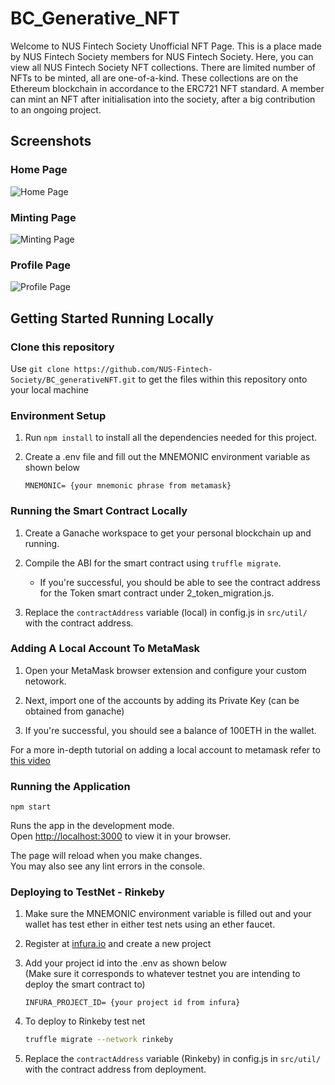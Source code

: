 # BC_Generative_NFT

Welcome to NUS Fintech Society Unofficial NFT Page. This is a place made by NUS Fintech Society members for NUS Fintech Society. Here, you can view all NUS Fintech Society NFT collections. There are limited number of NFTs to be minted, all are one-of-a-kind. These collections are on the Ethereum blockchain in accordance to the ERC721 NFT standard. A member can mint an NFT after initialisation into the society, after a big contribution to an ongoing project.

## Screenshots

### Home Page

![Home Page](https://gateway.pinata.cloud/ipfs/QmNzoDP75MAja3yU3tJU8XrSoPFPnsCq2n7HbCWbfy5AVP)

### Minting Page

![Minting Page](https://gateway.pinata.cloud/ipfs/QmNP55vADYebXNbVr4i88GahPhCFkwQuR8juQo727mJ2mY)

### Profile Page

![Profile Page](https://gateway.pinata.cloud/ipfs/QmVF5g9EDVtz1Rs6tMRvtTXevN8RdEbsKUoH3zBmftFMbi)

## Getting Started Running Locally

### Clone this repository

Use `git clone https://github.com/NUS-Fintech-Society/BC_generativeNFT.git` to get the files within this repository onto your local machine

### Environment Setup

1. Run `npm install` to install all the dependencies needed for this project.  

2. Create a .env file and fill out the MNEMONIC environment variable as shown below

    ```.env
    MNEMONIC= {your mnemonic phrase from metamask}
    ```

### Running the Smart Contract Locally

1. Create a Ganache workspace to get your personal blockchain up and running.

2. Compile the ABI for the smart contract using `truffle migrate`.  

    - If you're successful, you should be able to see the contract address for the Token smart contract under 2_token_migration.js.  

3. Replace the `contractAddress` variable (local) in config.js in `src/util/` with the contract address.

### Adding A Local Account To MetaMask

1. Open your MetaMask browser extension and configure your custom netowork.

2. Next, import one of the accounts by adding its Private Key (can be obtained from ganache)

3. If you're successful, you should see a balance of 100ETH in the wallet.

For a more in-depth tutorial on adding a local account to metamask refer to [this video](https://www.youtube.com/watch?v=nUEBAS5r4Og)

### Running the Application

`npm start`

Runs the app in the development mode.\
Open [http://localhost:3000](http://localhost:3000) to view it in your browser.

The page will reload when you make changes.\
You may also see any lint errors in the console.

### Deploying to TestNet - Rinkeby

1. Make sure the MNEMONIC environment variable is filled out and your wallet has test ether in either test nets using an ether faucet.

2. Register at [infura.io](https://infura.io/) and create a new project

3. Add your project id into the .env as shown below  
   (Make sure it corresponds to whatever testnet you are intending to deploy the smart contract to)

    ```.env
    INFURA_PROJECT_ID= {your project id from infura}
    ```

4. To deploy to Rinkeby test net

    ```bash
    truffle migrate --network rinkeby
    ```

5. Replace the `contractAddress` variable (Rinkeby) in config.js in `src/util/` with the contract address from deployment.
